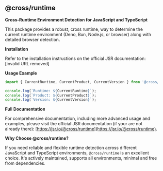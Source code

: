 ## @cross/runtime

**Cross-Runtime Environment Detection for JavaScript and TypeScript**

This package provides a robust, cross runtime, way to determine the current runtime environment (Deno, Bun, Node.js, or browser) along with detailed browser detection.

**Installation**

Refer to the installation instructions on the official JSR documentation: [invalid URL removed]

**Usage Example**

```javascript
import { CurrentRuntime, CurrentProduct, CurrentVersion } from '@cross/runtime';

console.log(`Runtime: ${CurrentRuntime}`);
console.log(`Product: ${CurrentProduct}`); 
console.log(`Version: ${CurrentVersion}`);
```

**Full Documentation**

For comprehensive documentation, including more advanced usage and examples, please visit the official JSR documentation (if your are not already there): [https://jsr.io/@cross/runtime](https://jsr.io/@cross/runtime).

**Why Choose @cross/runtime?**

If you need reliable and flexible runtime detection across different JavaScript and TypeScript environments, `@cross/runtime` is an excellent choice. It's actively maintained, supports all environments, minimal and free from dependencies.